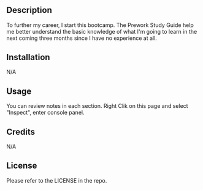 # <Prework-Study-Guide>

## Description
To further my career, I start this bootcamp. The Prework Study Guide help me better understand the basic 
knowledge of what I'm going to learn in the next coming three months since I have no experience at all.


## Installation

N/A

## Usage

You can review notes in each section. Right Clik on this page and select "Inspect", enter console panel.

## Credits

N/A

## License

Please refer to the LICENSE in the repo.
